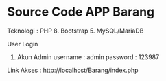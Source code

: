 # Source Code APP Barang

Teknologi :
PHP 8.
Bootstrap 5.
MySQL/MariaDB

User Login

1. Akun Admin
   username : admin
   password : 123987

Link Akses : http://localhost/Barang/index.php
